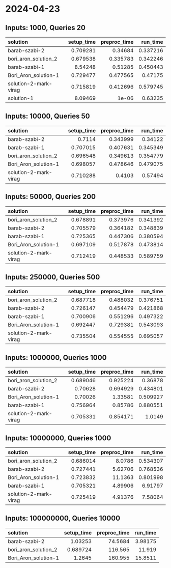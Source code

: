 # 2024-04-23

## Inputs: 1000, Queries 20

| solution              |   setup_time |   preproc_time |   run_time |
|:----------------------|-------------:|---------------:|-----------:|
| barab-szabi-2         |     0.709281 |       0.34684  |   0.337216 |
| bori_aron_solution_2  |     0.679538 |       0.335783 |   0.342246 |
| barab-szabi-1         |     8.54248  |       0.51285  |   0.450443 |
| Bori_Aron_solution-1  |     0.729477 |       0.477565 |   0.47175  |
| solution-2-mark-virag |     0.715819 |       0.412696 |   0.579745 |
| solution-1            |     8.09469  |       1e-06    |   0.63235  |

## Inputs: 10000, Queries 50

| solution              |   setup_time |   preproc_time |   run_time |
|:----------------------|-------------:|---------------:|-----------:|
| barab-szabi-2         |     0.7114   |       0.343999 |   0.34122  |
| barab-szabi-1         |     0.707015 |       0.407631 |   0.345349 |
| bori_aron_solution_2  |     0.696548 |       0.349613 |   0.354779 |
| Bori_Aron_solution-1  |     0.698057 |       0.478646 |   0.479075 |
| solution-2-mark-virag |     0.710288 |       0.4103   |   0.57494  |

## Inputs: 50000, Queries 200

| solution              |   setup_time |   preproc_time |   run_time |
|:----------------------|-------------:|---------------:|-----------:|
| bori_aron_solution_2  |     0.678891 |       0.373976 |   0.341392 |
| barab-szabi-2         |     0.705579 |       0.364182 |   0.348839 |
| barab-szabi-1         |     0.725365 |       0.447306 |   0.380594 |
| Bori_Aron_solution-1  |     0.697109 |       0.517878 |   0.473814 |
| solution-2-mark-virag |     0.712419 |       0.448533 |   0.589759 |

## Inputs: 250000, Queries 500

| solution              |   setup_time |   preproc_time |   run_time |
|:----------------------|-------------:|---------------:|-----------:|
| bori_aron_solution_2  |     0.687718 |       0.488032 |   0.376751 |
| barab-szabi-2         |     0.726147 |       0.454479 |   0.421868 |
| barab-szabi-1         |     0.700906 |       0.551296 |   0.497322 |
| Bori_Aron_solution-1  |     0.692447 |       0.729381 |   0.543093 |
| solution-2-mark-virag |     0.735504 |       0.554555 |   0.695057 |

## Inputs: 1000000, Queries 1000

| solution              |   setup_time |   preproc_time |   run_time |
|:----------------------|-------------:|---------------:|-----------:|
| bori_aron_solution_2  |     0.689046 |       0.925224 |   0.36878  |
| barab-szabi-2         |     0.70628  |       0.694929 |   0.434801 |
| Bori_Aron_solution-1  |     0.70026  |       1.33581  |   0.509927 |
| barab-szabi-1         |     0.756964 |       0.85786  |   0.880551 |
| solution-2-mark-virag |     0.705331 |       0.854171 |   1.0149   |

## Inputs: 10000000, Queries 1000

| solution              |   setup_time |   preproc_time |   run_time |
|:----------------------|-------------:|---------------:|-----------:|
| bori_aron_solution_2  |     0.686014 |        8.0786  |   0.534307 |
| barab-szabi-2         |     0.727441 |        5.62706 |   0.768536 |
| Bori_Aron_solution-1  |     0.723832 |       11.1363  |   0.801998 |
| barab-szabi-1         |     0.705321 |        4.89906 |   6.91797  |
| solution-2-mark-virag |     0.725419 |        4.91376 |   7.58064  |

## Inputs: 100000000, Queries 10000

| solution             |   setup_time |   preproc_time |   run_time |
|:---------------------|-------------:|---------------:|-----------:|
| barab-szabi-2        |     1.03253  |        74.5684 |    3.98175 |
| bori_aron_solution_2 |     0.689724 |       116.565  |   11.919   |
| Bori_Aron_solution-1 |     1.2645   |       160.955  |   15.8511  |